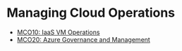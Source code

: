 # Managing Cloud Operations

- [MCO10: IaaS VM Operations](./mco10/README.md)  
- [MCO20: Azure Governance and Management](./mco20/README.md) 
